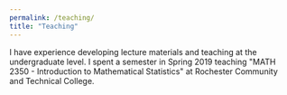 ```yaml
---
permalink: /teaching/
title: "Teaching"
---
```


I have experience developing lecture materials and teaching at the undergraduate level. I spent a semester in Spring 2019 teaching "MATH 2350 - Introduction to Mathematical Statistics" at Rochester Community and Technical College.
